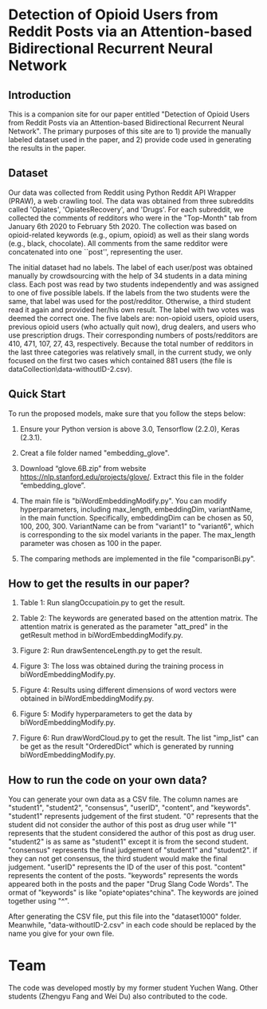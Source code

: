 # Detection of Opioid Users from Reddit Posts via an Attention-based Bidirectional Recurrent Neural Network

## Introduction

This is a companion site for our paper entitled "Detection of Opioid Users from Reddit Posts via an Attention-based Bidirectional Recurrent Neural Network". The primary purposes of this site are to 1) provide the manually labeled dataset used in the paper, and 2) provide code used in generating the results in the paper.  

## Dataset

Our data was collected from Reddit using Python Reddit API Wrapper (PRAW), a web crawling tool. The data was obtained from three subreddits called 'Opiates', 'OpiatesRecovery', and 'Drugs'. For each subreddit, we collected the comments of redditors who were in the "Top-Month" tab from January 6th 2020 to February 5th 2020. The collection was based on opioid-related keywords (e.g., opium, opioid) as well as their slang words (e.g., black, chocolate). All comments from the same redditor were concatenated into one ``post'', representing the user. 

The initial dataset had no labels. The label of each user/post was obtained manually by crowdsourcing with the help of 34 students in a data mining class. Each post was read by two students independently and was assigned to one of five possible labels. If the labels from the two students were the same, that label was used for the post/redditor. Otherwise, a third student read it again and provided her/his own result. The label with two votes was deemed the correct one. The five labels are: non-opioid users, opioid users, previous opioid users (who actually quit now),  drug dealers, and users who use prescription drugs. Their corresponding numbers of posts/redditors are  410, 471, 107,  27, 43, respectively. Because the total number of redditors in the last three categories was relatively small, in the current study, we only focused on the first two cases which contained 881 users (the file is dataCollection\data-withoutID-2.csv). 


## Quick Start

To run the proposed models, make sure that you follow the steps below: 

1. Ensure your Python version is above 3.0, Tensorflow (2.2.0), Keras (2.3.1).
	
2. Creat a file folder named "embedding_glove".
	
3. Download “glove.6B.zip” from website https://nlp.stanford.edu/projects/glove/. Extract this file in the folder “embedding_glove”.
	
4. The main file is "biWordEmbeddingModify.py". You can modify hyperparameters, including max_length, embeddingDim, variantName, in the main function. Specifically, embeddingDim can be chosen as 50, 100, 200, 300. VariantName can be from "variant1" to "variant6", which is corresponding to the six model variants in the paper. The max_length parameter was chosen as 100 in the paper.
	
5. The comparing methods are implemented in the file "comparisonBi.py".

## How to get the results in our paper?

1. Table 1: Run slangOccupatioin.py to get the result.

2. Table 2: The keywords are generated based on the attention matrix. The attention matrix is generated as the parameter "att_pred" in the getResult method in biWordEmbeddingModify.py.
    
3. Figure 2: Run drawSentenceLength.py to get the result.

4. Figure 3: The loss was obtained during the training process in biWordEmbeddingModify.py.

5. Figure 4: Results using different dimensions of word vectors were obtained in biWordEmbeddingModify.py.
    
6. Figure 5: Modify hyperparameters to get the data by biWordEmbeddingModify.py.

7. Figure 6: Run drawWordCloud.py to get the result. The list "imp_list" can be get as the result "OrderedDict" which is generated by running biWordEmbeddingModify.py.
    
## How to run the code on your own data?

You can generate your own data as a CSV file. The column names are "student1", "student2", "consensus", "userID",  "content", and "keywords".
"student1" represents judgement of the first student. "0" represents that the student did not consider the author of this post as drug user while "1" represents that the student considered the author of this post as drug user.
"student2" is as same as "student1" except it is from the second student.
"consensus" represents the final judgement of "student1" and "student2". if they can not get consensus, the third student would make the final judgement.
"userID" represents the ID of the user of this post.
"content" represents the content of the posts.
"keywords" represents the words appeared both in the posts and the paper "Drug Slang Code Words". The ormat of "keywords" is like "opiate^opiates^china". The keywords are joined together using "^".
    
After generating the CSV file, put this file into the "dataset1000" folder. Meanwhile, "data-withoutID-2.csv" in each code should be replaced by the name you give for your own file.

# Team
The code was developed mostly by my former student Yuchen Wang. Other students (Zhengyu Fang and Wei Du) also contributed to the code. 
